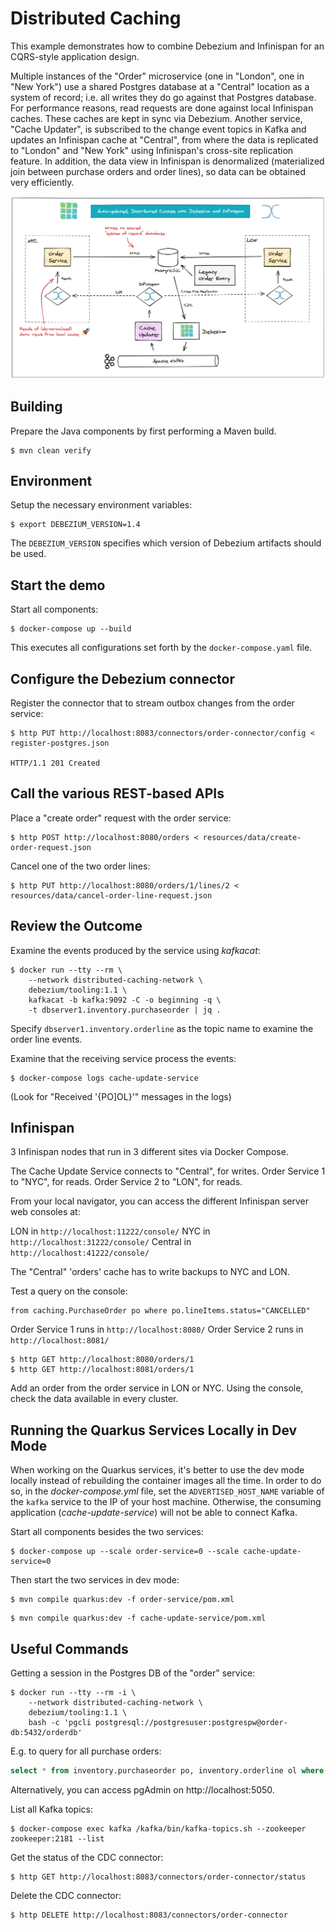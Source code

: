 # Distributed Caching

This example demonstrates how to combine Debezium and Infinispan for an CQRS-style application design.

Multiple instances of the "Order" microservice (one in "London", one in "New York") use a shared Postgres database at a "Central" location as a system of record; i.e. all writes they do go against that Postgres database.
For performance reasons, read requests are done against local Infinispan caches.
These caches are kept in sync via Debezium.
Another service, "Cache Updater", is subscribed to the change event topics in Kafka and updates an Infinispan cache at "Central", from where the data is replicated to "London" and "New York" using Infinispan's cross-site replication feature.
In addition, the data view in Infinispan is denormalized (materialized join between purchase orders and order lines), so data can be obtained very efficiently.

![Solution Overview](architecture-overview.png)

## Building

Prepare the Java components by first performing a Maven build.

```console
$ mvn clean verify
```

## Environment

Setup the necessary environment variables:

```console
$ export DEBEZIUM_VERSION=1.4
```

The `DEBEZIUM_VERSION` specifies which version of Debezium artifacts should be used.
  
## Start the demo  

Start all components:

```console
$ docker-compose up --build
```

This executes all configurations set forth by the `docker-compose.yaml` file.

## Configure the Debezium connector

Register the connector that to stream outbox changes from the order service: 

```console
$ http PUT http://localhost:8083/connectors/order-connector/config < register-postgres.json

HTTP/1.1 201 Created
```

## Call the various REST-based APIs

Place a "create order" request with the order service:

```console
$ http POST http://localhost:8080/orders < resources/data/create-order-request.json
```

Cancel one of the two order lines:

```console
$ http PUT http://localhost:8080/orders/1/lines/2 < resources/data/cancel-order-line-request.json
```

## Review the Outcome

Examine the events produced by the service using _kafkacat_:

```console
$ docker run --tty --rm \
    --network distributed-caching-network \
    debezium/tooling:1.1 \
    kafkacat -b kafka:9092 -C -o beginning -q \
    -t dbserver1.inventory.purchaseorder | jq .
```

Specify `dbserver1.inventory.orderline` as the topic name to examine the order line events.

Examine that the receiving service process the events:

```console
$ docker-compose logs cache-update-service
```

(Look for "Received '{PO]OL}'" messages in the logs)

## Infinispan

3 Infinispan nodes that run in 3 different sites via Docker Compose.

The Cache Update Service connects to "Central", for writes.
Order Service 1 to "NYC", for reads.
Order Service 2 to "LON", for reads.

From your local navigator, you can access the different Infinispan server web consoles at:

LON in `http://localhost:11222/console/`
NYC in `http://localhost:31222/console/`
Central in `http://localhost:41222/console/`

The "Central" 'orders' cache has to write backups to NYC and LON.

Test a query on the console:

```console
from caching.PurchaseOrder po where po.lineItems.status="CANCELLED"
```

Order Service 1 runs in `http://localhost:8080/`
Order Service 2 runs in `http://localhost:8081/`

```console
$ http GET http://localhost:8080/orders/1
$ http GET http://localhost:8081/orders/1
```

Add an order from the order service in LON or NYC.
Using the console, check the data available in every cluster.

## Running the Quarkus Services Locally in Dev Mode

When working on the Quarkus services, it's better to use the dev mode locally instead of rebuilding the container images all the time.
In order to do so, in the _docker-compose.yml_ file, set the `ADVERTISED_HOST_NAME` variable of the `kafka` service to the IP of your host machine.
Otherwise, the consuming application (_cache-update-service_) will not be able to connect Kafka.

Start all components besides the two services:

```console
$ docker-compose up --scale order-service=0 --scale cache-update-service=0
```

Then start the two services in dev mode:

```console
$ mvn compile quarkus:dev -f order-service/pom.xml
```

```console
$ mvn compile quarkus:dev -f cache-update-service/pom.xml
```

## Useful Commands

Getting a session in the Postgres DB of the "order" service:

```console
$ docker run --tty --rm -i \
    --network distributed-caching-network \
    debezium/tooling:1.1 \
    bash -c 'pgcli postgresql://postgresuser:postgrespw@order-db:5432/orderdb'
```

E.g. to query for all purchase orders:

```sql
select * from inventory.purchaseorder po, inventory.orderline ol where ol.order_id = po.id;
```

Alternatively, you can access pgAdmin on http://localhost:5050.

List all Kafka topics:

```console
$ docker-compose exec kafka /kafka/bin/kafka-topics.sh --zookeeper zookeeper:2181 --list
```

Get the status of the CDC connector:

```console
$ http GET http://localhost:8083/connectors/order-connector/status
```

Delete the CDC connector:

```console
$ http DELETE http://localhost:8083/connectors/order-connector
```
